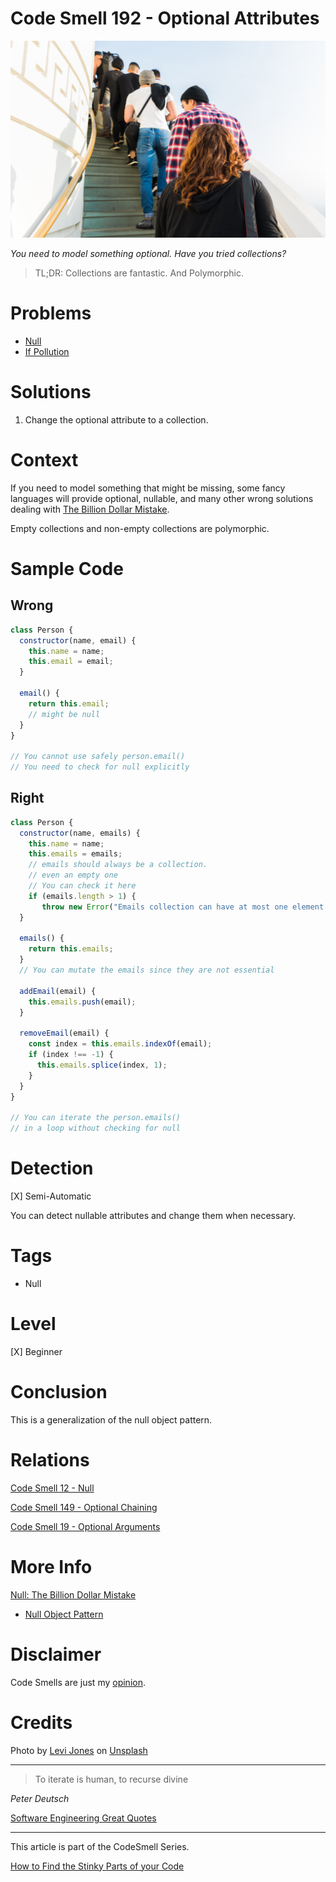# Code Smell 192 - Optional Attributes
            
![Code Smell 192 - Optional Attributes](Code%20Smell%20192%20-%20Optional%20Attributes.jpg)

*You need to model something optional. Have you tried collections?*

> TL;DR: Collections are fantastic. And Polymorphic.

# Problems

- [Null](https://github.com/mcsee/Software-Design-Articles/tree/main/Articles/Theory/Null%20-%20The%20Billion%20Dollar%20Mistake/readme.md)
- [If Pollution](https://github.com/mcsee/Software-Design-Articles/tree/main/Articles/Theory/How%20to%20Get%20Rid%20of%20Annoying%20IFs%20Forever/readme.md) 

# Solutions

1. Change the optional attribute to a collection.

# Context

If you need to model something that might be missing, some fancy languages will provide optional, nullable, and many other wrong solutions dealing with [The Billion Dollar Mistake](https://github.com/mcsee/Software-Design-Articles/tree/main/Articles/Theory/Null%20-%20The%20Billion%20Dollar%20Mistake/readme.md).

Empty collections and non-empty collections are polymorphic.

# Sample Code

## Wrong

<!-- [Gist Url](https://gist.github.com/mcsee/a6549bd6a333574a2ba7120a74bcb974) -->

```javascript
class Person {
  constructor(name, email) {
    this.name = name;
    this.email = email;
  }
  
  email() {
    return this.email;
    // might be null    
  }  
}

// You cannot use safely person.email()
// You need to check for null explicitly
```

## Right

<!-- [Gist Url](https://gist.github.com/mcsee/ec3cca15f071ae1ecebb223675e0cf79) -->

```javascript
class Person {
  constructor(name, emails) {
    this.name = name;
    this.emails = emails;
    // emails should always be a collection. 
    // even an empty one
    // You can check it here
    if (emails.length > 1) {
       throw new Error("Emails collection can have at most one element.");
  }
    
  emails() {
    return this.emails;
  }  
  // You can mutate the emails since they are not essential
  
  addEmail(email) {
    this.emails.push(email);
  }
  
  removeEmail(email) {
    const index = this.emails.indexOf(email);
    if (index !== -1) {
      this.emails.splice(index, 1);
    }
  }
}

// You can iterate the person.emails() 
// in a loop without checking for null
```

# Detection

[X] Semi-Automatic 

You can detect nullable attributes and change them when necessary.

# Tags

- Null 

# Level

[X] Beginner

# Conclusion

This is a generalization of the null object pattern.

# Relations

[Code Smell 12 - Null](https://github.com/mcsee/Software-Design-Articles/tree/main/Articles/Code%20Smells/Code%20Smell%2012%20-%20Null/readme.md)

[Code Smell 149 - Optional Chaining](https://github.com/mcsee/Software-Design-Articles/tree/main/Articles/Code%20Smells/Code%20Smell%20149%20-%20Optional%20Chaining/readme.md)

[Code Smell 19 - Optional Arguments](https://github.com/mcsee/Software-Design-Articles/tree/main/Articles/Code%20Smells/Code%20Smell%2019%20-%20Optional%20Arguments/readme.md)

# More Info

[Null: The Billion Dollar Mistake](https://github.com/mcsee/Software-Design-Articles/tree/main/Articles/Theory/Null%20-%20The%20Billion%20Dollar%20Mistake/readme.md)

- [Null Object Pattern](https://en.wikipedia.org/wiki/Null_object_pattern)

# Disclaimer

Code Smells are just my [opinion](https://github.com/mcsee/Software-Design-Articles/tree/main/Articles/Blogging/I%20Wrote%20More%20than%2090%20Articles%20on%202021%20Here%20is%20What%20I%20Learned/readme.md).

# Credits

Photo by [Levi Jones](https://unsplash.com/@levidjones) on [Unsplash](https://unsplash.com/photos/n0CTq0rroso)
  
* * *

> To iterate is human, to recurse divine

_Peter Deutsch_
 
[Software Engineering Great Quotes](https://github.com/mcsee/Software-Design-Articles/tree/main/Articles/Quotes/Software%20Engineering%20Great%20Quotes/readme.md)

* * *

This article is part of the CodeSmell Series.

[How to Find the Stinky Parts of your Code](https://github.com/mcsee/Software-Design-Articles/tree/main/Articles/Code%20Smells/How%20to%20Find%20the%20Stinky%20parts%20of%20your%20Code/readme.md)